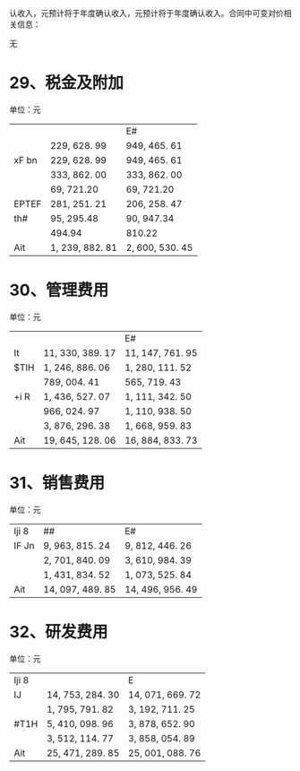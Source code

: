 认收入，元预计将于年度确认收入，元预计将于年度确认收入。合同中可变对价相关信息：

无

# 29、税金及附加

单位：元  

<table><tr><td></td><td></td><td>E#</td></tr><tr><td></td><td>229, 628. 99</td><td>949, 465. 61</td></tr><tr><td>xF bn</td><td>229, 628. 99</td><td>949, 465. 61</td></tr><tr><td></td><td>333, 862. 00</td><td>333, 862. 00</td></tr><tr><td></td><td>69, 721.20</td><td>69, 721.20</td></tr><tr><td>EPTEF</td><td>281, 251. 21</td><td>206, 258. 47</td></tr><tr><td>th#</td><td>95, 295.48</td><td>90, 947.34</td></tr><tr><td></td><td>494.94</td><td>810.22</td></tr><tr><td>Ait</td><td>1, 239, 882. 81</td><td>2, 600, 530. 45</td></tr></table>

# 30、管理费用

单位：元  

<table><tr><td></td><td></td><td>E#</td></tr><tr><td>It</td><td>11, 330, 389. 17</td><td>11, 147, 761. 95</td></tr><tr><td>$TIH </td><td>1, 246, 886. 06</td><td>1, 280, 111. 52</td></tr><tr><td></td><td>789, 004. 41</td><td>565, 719. 43</td></tr><tr><td>+i R</td><td>1, 436, 527. 07</td><td>1, 111, 342. 50</td></tr><tr><td></td><td>966, 024. 97</td><td>1, 110, 938. 50</td></tr><tr><td></td><td>3, 876, 296. 38</td><td>1, 668, 959. 83</td></tr><tr><td>Ait</td><td>19, 645, 128. 06</td><td>16, 884, 833. 73</td></tr></table>

# 31、销售费用

单位：元  

<table><tr><td>Iji 8</td><td>##</td><td>E#</td></tr><tr><td>IF Jn</td><td>9, 963, 815. 24</td><td>9, 812, 446. 26</td></tr><tr><td></td><td>2, 701, 840. 09</td><td>3, 610, 984. 39</td></tr><tr><td></td><td>1, 431, 834. 52</td><td>1, 073, 525. 84</td></tr><tr><td>Ait</td><td>14, 097, 489. 85</td><td>14, 496, 956. 49</td></tr></table>

# 32、研发费用

单位：元  

<table><tr><td>Iji 8</td><td></td><td>E</td></tr><tr><td>IJ</td><td>14, 753, 284. 30</td><td>14, 071, 669. 72</td></tr><tr><td></td><td>1, 795, 791. 82</td><td>3, 192, 711. 25</td></tr><tr><td>#T1H </td><td>5, 410, 098. 96</td><td>3, 878, 652. 90</td></tr><tr><td></td><td>3, 512, 114. 77</td><td>3, 858, 054. 89</td></tr><tr><td>Ait</td><td>25, 471, 289. 85</td><td>25, 001, 088. 76</td></tr></table>